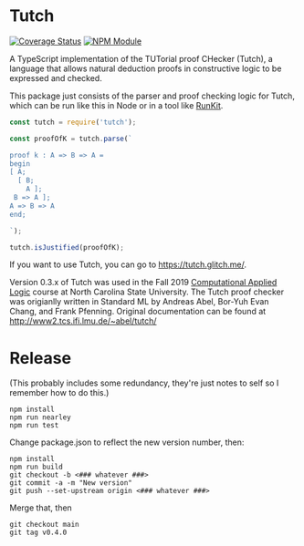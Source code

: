 # Tutch

[![Coverage Status](https://coveralls.io/repos/github/retutch/tutch/badge.svg?branch=main)](https://coveralls.io/github/retutch/tutch?branch=main)
[![NPM Module](https://img.shields.io/npm/v/tutch.svg)](https://www.npmjs.com/package/tutch)

A TypeScript implementation of the TUTorial proof CHecker (Tutch), a language that allows natural deduction proofs in constructive logic to be expressed and checked.

This package just consists of the parser and proof checking logic for Tutch, which can be run like this in Node or in a tool like [RunKit](https://npm.runkit.com/tutch).

```javascript
const tutch = require('tutch');

const proofOfK = tutch.parse(`

proof k : A => B => A =
begin
[ A;
  [ B;
    A ];
 B => A ];
A => B => A
end;

`);

tutch.isJustified(proofOfK);
```

If you want to use Tutch, you can go to https://tutch.glitch.me/.

Version 0.3.x of Tutch was used in the Fall 2019 [Computational Applied Logic](https://sites.google.com/a/ncsu.edu/csc-503-f19/) course at North Carolina State University. The Tutch proof checker was origianlly written in Standard ML by Andreas Abel, Bor-Yuh Evan Chang, and Frank Pfenning. Original documentation can be found at http://www2.tcs.ifi.lmu.de/~abel/tutch/

# Release

(This probably includes some redundancy, they're just notes to self so I remember how to do this.)

```
npm install
npm run nearley
npm run test
```

Change package.json to reflect the new version number, then:

```
npm install
npm run build
git checkout -b <### whatever ###>
git commit -a -m "New version"
git push --set-upstream origin <### whatever ###>
```

Merge that, then

```
git checkout main
git tag v0.4.0
```

